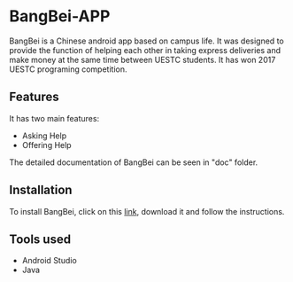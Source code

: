 # BangBei-APP
BangBei is a Chinese android app based on campus life. It was designed to provide the function of helping each other in taking express deliveries and make money at the same time between UESTC students. It has won 2017 UESTC programing competition.
## Features
It has two main features: 
- Asking Help
- Offering Help

The detailed documentation of BangBei can be seen in "doc" folder.
## Installation
To install BangBei, click on this [link](https://drive.google.com/drive/folders/1mYh1lzrUecEMLVlhI70oCcWoHa-5HqCm), download it and follow the instructions.
## Tools used
- Android Studio
- Java
